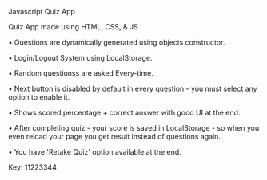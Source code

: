 Javascript Quiz App

Quiz App made using HTML, CSS, & JS

• Questions are dynamically generated using objects constructor.

• Login/Logout System using LocalStorage.

• Random questionss are asked Every-time.

• Next button is disabled by default in every question - you must select any option to enable it.

• Shows scored percentage + correct answer with good UI at the end.

• After completing quiz - your score is saved in LocalStorage - so when you even reload your page you get result instead of questions again.

• You have 'Retake Quiz' option available at the end.

Key: 11223344
